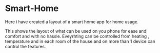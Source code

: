 # Smart-Home


Here i have created a layout of a smart home app for home usage.

This shows the layout of what can be used on you phone for ease and comfort and with no hassle. Eveyrhting can be controlled from heating , temperature and in each room of the house and on more than 1 device can control the features.
